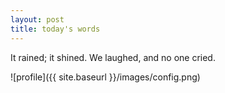 ```yaml
---
layout: post
title: today's words
---
```


It rained; it shined.
We laughed, and no one cried.

![profile]({{ site.baseurl }}/images/config.png)
